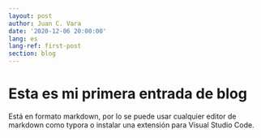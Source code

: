 ```yaml
---
layout: post
author: Juan C. Vara
date: '2020-12-06 20:00:00'
lang: es
lang-ref: first-post
section: blog
---
```

# Esta es mi primera entrada de blog
Está en formato markdown, por lo se puede usar cualquier editor de markdown como typora o instalar una extensión para Visual Studio Code.
